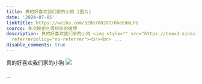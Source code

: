 ```yaml
---
title: 真的好喜欢我们家的小狗 [图片]
date: '2024-07-05'
linkTitle: https://weibo.com/5286768287/OmeEdnLFG
source: 多次婉拒久保织织的微博
description: 真的好喜欢我们家的小狗 <img style="" src="https://tvax3.sinaimg.cn/large/005LMJWfgy1hrdtlnr06xj30nj0nj77r.jpg"
  referrerpolicy="no-referrer"><br><br> ...
disable_comments: true
---
```

真的好喜欢我们家的小狗 <img style="" src="https://tvax3.sinaimg.cn/large/005LMJWfgy1hrdtlnr06xj30nj0nj77r.jpg" referrerpolicy="no-referrer"><br><br> ...